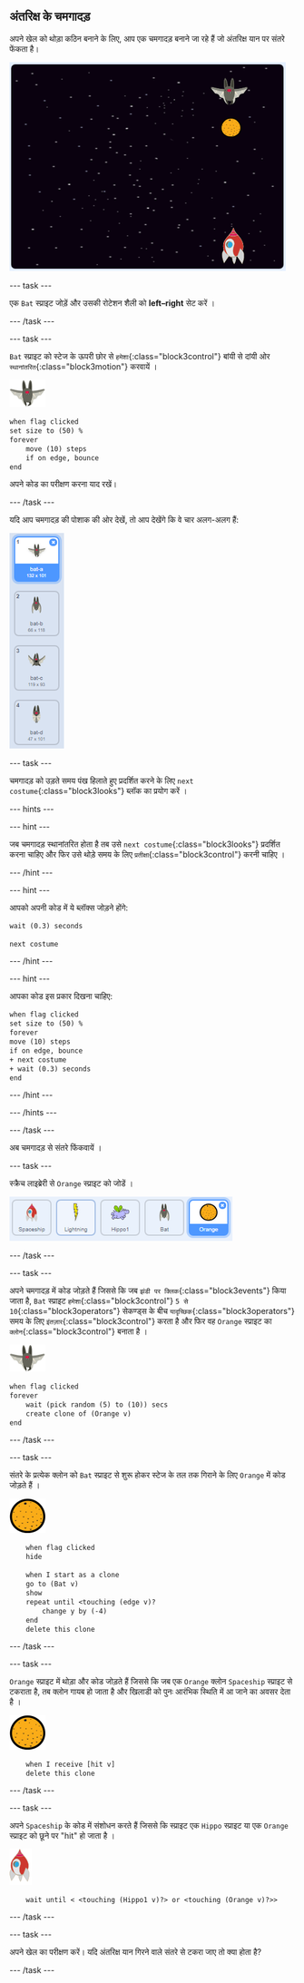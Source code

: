 ## अंतरिक्ष के चमगादड़

अपने खेल को थोड़ा कठिन बनाने के लिए, आप एक चमगादड़ बनाने जा रहे हैं जो अंतरिक्ष यान पर संतरे फेंकता है।

![एक चमगादड़ अंतरिक्ष यान पर एक संतरा फेंक रहा है](images/bat-oranges.png)

--- task ---

एक `Bat` स्प्राइट जोड़ें और उसकी रोटेशन शैली को **left–right** सेट करें ।

--- /task ---

--- task ---

`Bat` स्प्राइट को स्टेज के ऊपरी छोर से `हमेशा`{:class="block3control"} बांयी से दांयी ओर `स्थानांतरित`{:class="block3motion"} करवायें ।

![bat स्प्राइट](images/bat-sprite.png)

```blocks3
when flag clicked
set size to (50) %
forever
    move (10) steps
    if on edge, bounce
end
```

अपने कोड का परीक्षण करना याद रखें।

--- /task ---

यदि आप चमगादड़ की पोशाक की ओर देखें, तो आप देखेंगे कि वे चार अलग-अलग हैं:

![स्क्रीनशॉट](images/invaders-bat-costume.png)

--- task ---

चमगादड़ को उड़ते समय पंख हिलाते हुए प्रदर्शित करने के लिए `next costume`{:class="block3looks"} ब्लॉक का प्रयोग करें ।

--- hints ---


--- hint ---

जब चमगादड़ स्थानांतरित होता है तब उसे `next costume`{:class="block3looks"} प्रदर्शित करना चाहिए और फिर उसे थोड़े समय के लिए `प्रतीक्षा`{:class="block3control"}  करनी चाहिए ।

--- /hint ---

--- hint ---

आपको अपनी कोड में ये ब्लॉक्स जोड़ने होंगे:

```blocks3
wait (0.3) seconds

next costume
```

--- /hint ---

--- hint ---

आपका कोड इस प्रकार दिखना चाहिए:

```blocks3
when flag clicked
set size to (50) %
forever
move (10) steps
if on edge, bounce
+ next costume
+ wait (0.3) seconds
end
```

--- /hint ---

--- /hints ---

--- /task ---

अब चमगादड़ से संतरे फिंकवायें ।

--- task ---

स्क्रैच लाइब्रेरी से `Orange` स्प्राइट को जोडें ।

![स्क्रीनशॉट](images/invaders-orange.png)

--- /task ---

--- task ---

अपने चमगादड़ में कोड जोड़ते हैं जिससे कि जब `झंडी पर क्लिक`{:class="block3events"} किया जाता है, `Bat` स्प्राइट `हमेशा`{:class="block3control"} `5 से 10`{:class="block3operators"} सेकण्ड्स के बीच `यादृच्छिक`{:class="block3operators"} समय के लिए `इंतज़ार`{:class="block3control"} करता है और फिर वह `Orange` स्प्राइट का `क्लोन`{:class="block3control"} बनाता है ।

![bat स्प्राइट](images/bat-sprite.png)

```blocks3
when flag clicked
forever
    wait (pick random (5) to (10)) secs
    create clone of (Orange v)
end
```

--- /task ---

--- task ---

संतरे के प्रत्येक क्लोन को `Bat` स्प्राइट से शुरू होकर स्टेज के तल तक गिराने के लिए `Orange` में कोड जोड़ते हैं ।

![orange स्प्राइट](images/orange-sprite.png)

```blocks3
    when flag clicked
    hide

    when I start as a clone
    go to (Bat v)
    show
    repeat until <touching (edge v)?
        change y by (-4)
    end
    delete this clone
```

--- /task ---

--- task ---

`Orange` स्प्राइट में थोड़ा और कोड जोड़ते हैं जिससे कि जब एक `Orange` क्लोन `Spaceship` स्प्राइट से टकराता है, तब क्लोन गायब हो जाता है और खिलाडी को पुनः आरंभिक स्थिति में आ जाने का अवसर देता है ।

![orange स्प्राइट](images/orange-sprite.png)

```blocks3
    when I receive [hit v]
    delete this clone
```

--- /task ---

--- task ---

अपने `Spaceship` के कोड में संशोधन करते हैं जिससे कि स्प्राइट एक `Hippo` स्प्राइट या एक `Orange` स्प्राइट को छूने पर "hit" हो जाता है ।

![rocket स्प्राइट](images/rocket-sprite.png)

```blocks3
    wait until < <touching (Hippo1 v)?> or <touching (Orange v)?>>
```

--- /task ---

--- task ---

अपने खेल का परीक्षण करें। यदि अंतरिक्ष यान गिरने वाले संतरे से टकरा जाए तो क्या होता है?

--- /task ---